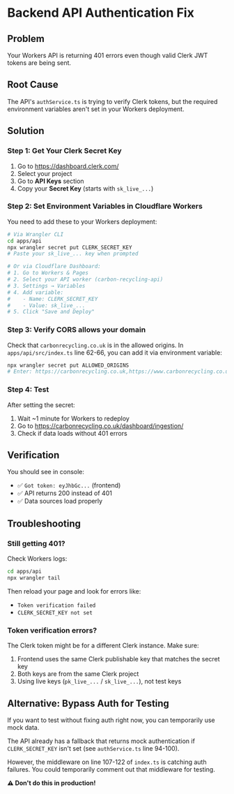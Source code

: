 # Backend API Authentication Fix

## Problem
Your Workers API is returning 401 errors even though valid Clerk JWT tokens are being sent.

## Root Cause
The API's `authService.ts` is trying to verify Clerk tokens, but the required environment variables aren't set in your Workers deployment.

## Solution

### Step 1: Get Your Clerk Secret Key

1. Go to https://dashboard.clerk.com/
2. Select your project
3. Go to **API Keys** section
4. Copy your **Secret Key** (starts with `sk_live_...`)

### Step 2: Set Environment Variables in Cloudflare Workers

You need to add these to your Workers deployment:

```bash
# Via Wrangler CLI
cd apps/api
npx wrangler secret put CLERK_SECRET_KEY
# Paste your sk_live_... key when prompted

# Or via Cloudflare Dashboard:
# 1. Go to Workers & Pages
# 2. Select your API worker (carbon-recycling-api)
# 3. Settings → Variables
# 4. Add variable:
#    - Name: CLERK_SECRET_KEY
#    - Value: sk_live_...
# 5. Click "Save and Deploy"
```

### Step 3: Verify CORS allows your domain

Check that `carbonrecycling.co.uk` is in the allowed origins. In `apps/api/src/index.ts` line 62-66, you can add it via environment variable:

```bash
npx wrangler secret put ALLOWED_ORIGINS
# Enter: https://carbonrecycling.co.uk,https://www.carbonrecycling.co.uk
```

### Step 4: Test

After setting the secret:
1. Wait ~1 minute for Workers to redeploy
2. Go to https://carbonrecycling.co.uk/dashboard/ingestion/
3. Check if data loads without 401 errors

## Verification

You should see in console:
- ✅ `Got token: eyJhbGc...` (frontend)
- ✅ API returns 200 instead of 401
- ✅ Data sources load properly

## Troubleshooting

### Still getting 401?

Check Workers logs:
```bash
cd apps/api
npx wrangler tail
```

Then reload your page and look for errors like:
- `Token verification failed`
- `CLERK_SECRET_KEY not set`

### Token verification errors?

The Clerk token might be for a different Clerk instance. Make sure:
1. Frontend uses the same Clerk publishable key that matches the secret key
2. Both keys are from the same Clerk project
3. Using live keys (`pk_live_...` / `sk_live_...`), not test keys

## Alternative: Bypass Auth for Testing

If you want to test without fixing auth right now, you can temporarily use mock data.

The API already has a fallback that returns mock authentication if `CLERK_SECRET_KEY` isn't set (see `authService.ts` line 94-100).

However, the middleware on line 107-122 of `index.ts` is catching auth failures. You could temporarily comment out that middleware for testing.

**⚠️ Don't do this in production!**
